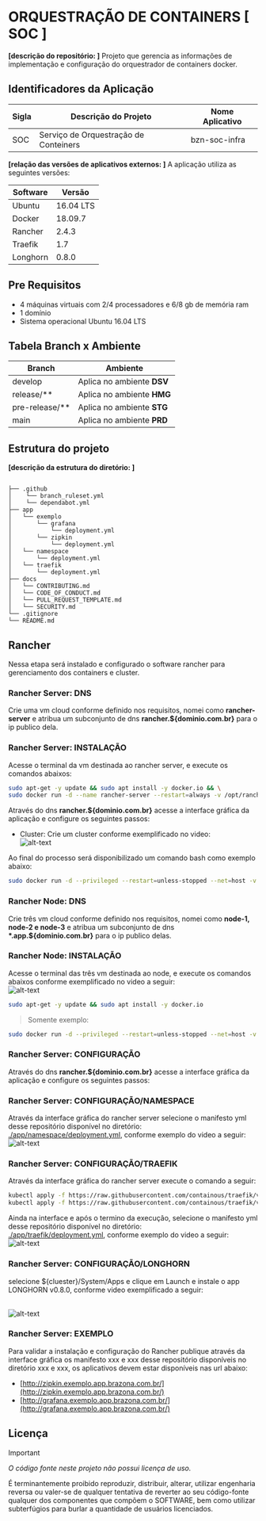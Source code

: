 # ORQUESTRAÇÃO DE CONTAINERS [ SOC ]

__[descrição do repositório: ]__ Projeto que gerencia as informações de implementação e configuração do orquestrador de containers docker.

## Identificadores da Aplicação

| Sigla | Descrição do Projeto | Nome Aplicativo |
| --- | --- | --- |
| SOC | Serviço de Orquestração de Conteiners | bzn-soc-infra |

__[relação das versões de aplicativos externos: ]__ A aplicação utiliza as seguintes versões:

| Software | Versão |
| --- | --- |
| Ubuntu | 16.04 LTS |
| Docker | 18.09.7 |
| Rancher | 2.4.3|
| Traefik | 1.7 |
| Longhorn | 0.8.0 |

## Pre Requisitos

- 4 máquinas virtuais com 2/4 processadores e 6/8 gb de memória ram
- 1 domínio
- Sistema operacional Ubuntu 16.04 LTS

## Tabela Branch x Ambiente

| Branch | Ambiente |
| --- | --- |
| develop | Aplica no ambiente __DSV__ |
| release/** | Aplica no ambiente __HMG__ |
| pre-release/** | Aplica no ambiente __STG__ |
| main | Aplica no ambiente __PRD__ |

## Estrutura do projeto

__[descrição da estrutura do diretório: ]__

``` text

├── .github
│    └── branch_ruleset.yml
│    └── dependabot.yml
├── app
│   └── exemplo
│       └── grafana
│           └── deployment.yml
│       └── zipkin
│           └── deployment.yml
│   └── namespace
│       └── deployment.yml
│   └── traefik
│       └── deployment.yml
├── docs
│   └── CONTRIBUTING.md
│   └── CODE_OF_CONDUCT.md
│   └── PULL_REQUEST_TEMPLATE.md
│   └── SECURITY.md
└── .gitignore
└── README.md
```

## Rancher

Nessa etapa será instalado e configurado o software rancher para gerenciamento dos containers e cluster.

### Rancher Server: DNS

Crie uma vm cloud conforme definido nos requisitos, nomei como __rancher-server__  e atribua um subconjunto de dns __rancher.${dominio.com.br}__ para o ip publico dela.

### Rancher Server: INSTALAÇÃO

Acesse o terminal da vm destinada ao rancher server, e execute os comandos abaixos:

```bash
sudo apt-get -y update && sudo apt install -y docker.io && \
sudo docker run -d --name rancher-server --restart=always -v /opt/rancher:/var/lib/rancher  -p 80:80 -p 443:443 --privileged rancher/rancher:v2.4.3
```

Através do dns __rancher.${dominio.com.br}__ acesse a interface gráfica da aplicação e configure os seguintes passos:

- Cluster: Crie um cluster conforme exemplificado no video: </br> ![alt-text](./app/assets/screen-capture-rancher-cluster.gif)

Ao final do processo será disponibilizado um comando bash como exemplo abaixo: 

```bash
sudo docker run -d --privileged --restart=unless-stopped --net=host -v /etc/kubernetes:/etc/kubernetes -v /var/run:/var/run rancher/rancher-agent:v2.4.3 --server https://rancher.${dominio.com.br}--token kmpngnhs78rcvspfb6qmtlsfzl2hpn2g2fjwftp7hzn4rwldx9hqtw --ca-checksum 60cbc91998948d56ff92b7dd999c759e8671597b1ee22541a152f12dda4de0a6 --node-name node-1 --etcd --controlplane --worker
```

### Rancher Node: DNS

Crie três vm cloud conforme definido nos requisitos, nomei como __node-1, node-2 e node-3__  e atribua um subconjunto de dns __*.app.${dominio.com.br}__ para o ip publico delas.

### Rancher Node: INSTALAÇÃO

Acesse o terminal das três vm destinada ao node, e execute os comandos abaixos conforme exemplificado no video a seguir: </br> ![alt-text](./app/assets/screen-capture-rancher-nodes.gif)

```bash
sudo apt-get -y update && sudo apt install -y docker.io
```

> Somente exemplo:

```bash
sudo docker run -d --privileged --restart=unless-stopped --net=host -v /etc/kubernetes:/etc/kubernetes -v /var/run:/var/run rancher/rancher-agent:v2.4.3 --server https://rancher.${dominio.com.br} --token kmpngnhs78rcvspfb6qmtlsfzl2hpn2g2fjwftp7hzn4rwldx9hqtw --ca-checksum 60cbc91998948d56ff92b7dd999c759e8671597b1ee22541a152f12dda4de0a6 --node-name node-1 --etcd --controlplane --worker
```

### Rancher Server: CONFIGURAÇÃO

Através do dns __rancher.${dominio.com.br}__ acesse a interface gráfica da aplicação e configure os seguintes passos:

### Rancher Server: CONFIGURAÇÃO/NAMESPACE

Através da interface gráfica do rancher server selecione o manifesto yml desse repositório disponível no diretório: </br> [./app/namespace/deployment.yml](./app/namespace/deployment.yml), conforme exemplo do video a seguir: </br> ![alt-text](./app/assets/screen-capture-rancher-cluster-namespace.gif)

### Rancher Server: CONFIGURAÇÃO/TRAEFIK

Através da interface gráfica do rancher server execute o comando a seguir:

```bash
kubectl apply -f https://raw.githubusercontent.com/containous/traefik/v1.7/examples/k8s/traefik-rbac.yaml && \
kubectl apply -f https://raw.githubusercontent.com/containous/traefik/v1.7/examples/k8s/traefik-ds.yaml
```

Ainda na interface e após o termino da execução, selecione o manifesto yml desse repositório disponível no diretório: </br> [./app/traefik/deployment.yml](./app/traefik/deployment.yml), conforme exemplo do video a seguir: </br> ![alt-text](./app/assets/screen-capture-rancher-cluster-traefik.gif)

### Rancher Server: CONFIGURAÇÃO/LONGHORN

selecione ${cluester}/System/Apps e clique em Launch e instale o app LONGHORN v0.8.0, conforme video exemplificado a seguir:

</br> ![alt-text](./app/assets/screen-capture-rancher-cluster-longhorn.gif)

### Rancher Server: EXEMPLO

Para validar a instalação e configuração do Rancher publique através da interface gráfica os manifesto xxx e xxx desse repositório disponíveis no diretório xxx e xxx, os aplicativos devem estar disponíveis nas url abaixo:

- [http://zipkin.exemplo.app.brazona.com.br/](http://zipkin.exemplo.app.brazona.com.br/)
- [http://grafana.exemplo.app.brazona.com.br/](http://grafana.exemplo.app.brazona.com.br/)

## Licença

> [!IMPORTANT]
> *O código fonte neste projeto não possui licença de uso.*

É terminantemente proibido reproduzir, distribuir, alterar, utilizar engenharia reversa ou valer-se de qualquer tentativa de reverter ao seu código-fonte qualquer dos componentes que compõem o SOFTWARE, bem como utilizar subterfúgios para burlar a quantidade de usuários licenciados.
